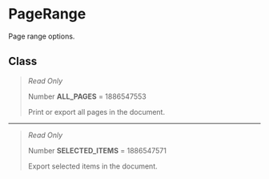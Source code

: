 # PageRange
Page range options.

## Class
> *Read Only* 
> 
> Number **ALL_PAGES** = 1886547553
> 
> Print or export all pages in the document.
*** 
> *Read Only* 
> 
> Number **SELECTED_ITEMS** = 1886547571
> 
> Export selected items in the document.

